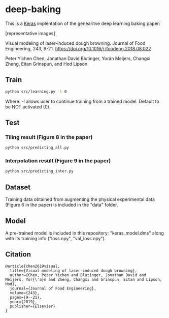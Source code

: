 # deep-baking
This is a [Keras](https://keras.io) implentation of the genearitve deep learning baking paper:

[representative images]

Visual modeling of laser-induced dough browning. Journal of Food Engineering, 243, 9-21.
https://doi.org/10.1016/j.jfoodeng.2018.08.022

Peter Yichen Chen, Jonathan David Blutinger, Yorán Meijers, Changxi Zheng, Eitan Grinspun, and Hod Lipson


## Train
```bash
python src/learning.py -l 0
```
Where: -l allows user to continue training from a trained model. Default to be NOT activated (0).

## Test
### Tiling result (Figure 8 in the paper)
```bash
python src/predicting_all.py
```

### Interpolation result (Figure 9 in the paper)
```bash
python src/predicting_inter.py
```

## Dataset
Training data obtained from augmenting the physical experimental data (Figure 6 in the paper) is included in the "data" folder.

## Model
A pre-trained model is included in this repository: "keras_model.dms" along with its training info ("loss.npy", "val_loss.npy").

## Citation
```
@article{chen2019visual,
  title={Visual modeling of laser-induced dough browning},
  author={Chen, Peter Yichen and Blutinger, Jonathan David and Meijers, Yor{\'a}n and Zheng, Changxi and Grinspun, Eitan and Lipson, Hod},
  journal={Journal of Food Engineering},
  volume={243},
  pages={9--21},
  year={2019},
  publisher={Elsevier}
}
```
